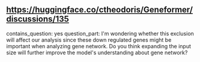 ## https://huggingface.co/ctheodoris/Geneformer/discussions/135

contains_question: yes
question_part: I'm wondering whether this exclusion will affect our analysis since these down regulated genes might be important when analyzing gene network. Do you think expanding the input size will further improve the model's understanding about gene network?